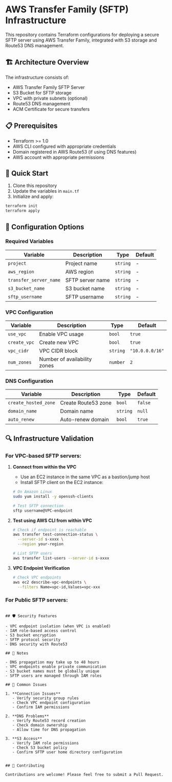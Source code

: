 # AWS Transfer Family (SFTP) Infrastructure

This repository contains Terraform configurations for deploying a secure SFTP server using AWS Transfer Family, integrated with S3 storage and Route53 DNS management.

## 🏗 Architecture Overview

The infrastructure consists of:
- AWS Transfer Family SFTP Server
- S3 Bucket for SFTP storage
- VPC with private subnets (optional)
- Route53 DNS management
- ACM Certificate for secure transfers

## 📋 Prerequisites

- Terraform >= 1.0
- AWS CLI configured with appropriate credentials
- Domain registered in AWS Route53 (if using DNS features)
- AWS account with appropriate permissions

## 🚀 Quick Start

1. Clone this repository
2. Update the variables in `main.tf`
3. Initialize and apply:

```bash
terraform init
terraform apply
```

## 🔧 Configuration Options

### Required Variables
| Variable | Description | Type | Default |
|----------|-------------|------|---------|
| `project` | Project name | `string` | - |
| `aws_region` | AWS region | `string` | - |
| `transfer_server_name` | SFTP server name | `string` | - |
| `s3_bucket_name` | S3 bucket name | `string` | - |
| `sftp_username` | SFTP username | `string` | - |

### VPC Configuration
| Variable | Description | Type | Default |
|----------|-------------|------|---------|
| `use_vpc` | Enable VPC usage | `bool` | `true` |
| `create_vpc` | Create new VPC | `bool` | `true` |
| `vpc_cidr` | VPC CIDR block | `string` | `"10.0.0.0/16"` |
| `num_zones` | Number of availability zones | `number` | `2` |

### DNS Configuration
| Variable | Description | Type | Default |
|----------|-------------|------|---------|
| `create_hosted_zone` | Create Route53 zone | `bool` | `false` |
| `domain_name` | Domain name | `string` | `null` |
| `auto_renew` | Auto-renew domain | `bool` | `true` |

## 🔍 Infrastructure Validation

### For VPC-based SFTP servers:

1. **Connect from within the VPC**
   - Use an EC2 instance in the same VPC as a bastion/jump host
   - Install SFTP client on the EC2 instance:
   ```bash
   # On Amazon Linux
   sudo yum install -y openssh-clients
   
   # Test SFTP connection
   sftp username@VPC-endpoint
   ```

2. **Test using AWS CLI from within VPC**
   ```bash
   # Check if endpoint is reachable
   aws transfer test-connection-status \
     --server-id s-xxxx \
     --region your-region
   
   # List SFTP users
   aws transfer list-users --server-id s-xxxx
   ```

3. **VPC Endpoint Verification**
   ```bash
   # Check VPC endpoints
   aws ec2 describe-vpc-endpoints \
     --filters Name=vpc-id,Values=vpc-xxx
   ```

### For Public SFTP servers:
```

## 🛡️ Security Features

- VPC endpoint isolation (when VPC is enabled)
- IAM role-based access control
- S3 bucket encryption
- SFTP protocol security
- DNS security with Route53

## 📝 Notes

- DNS propagation may take up to 48 hours
- VPC endpoints enable private communication
- S3 bucket names must be globally unique
- SFTP users are managed through IAM roles

## 🚨 Common Issues

1. **Connection Issues**
   - Verify security group rules
   - Check VPC endpoint configuration
   - Confirm IAM permissions

2. **DNS Problems**
   - Verify Route53 record creation
   - Check domain ownership
   - Allow time for DNS propagation

3. **S3 Access**
   - Verify IAM role permissions
   - Check S3 bucket policy
   - Confirm SFTP user home directory configuration


## 🤝 Contributing

Contributions are welcome! Please feel free to submit a Pull Request.


